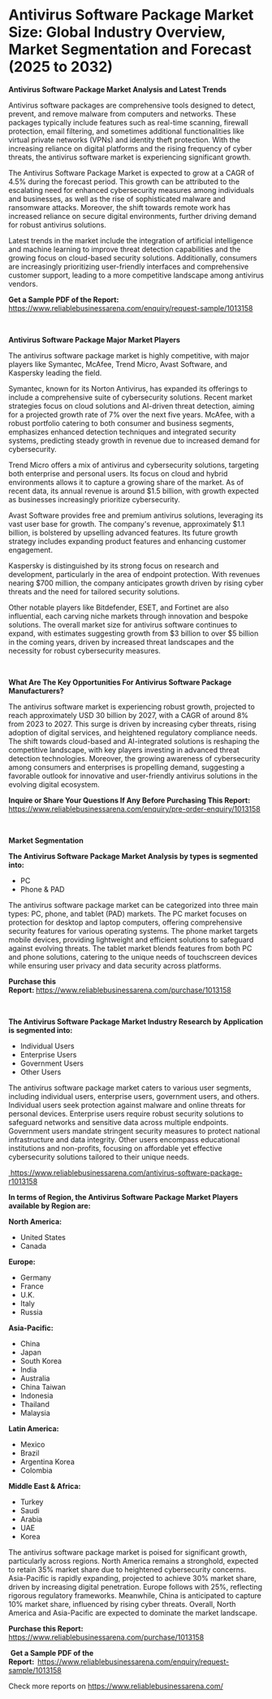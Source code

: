 <p><h1>Antivirus Software Package Market Size: Global Industry Overview, Market Segmentation and Forecast (2025 to 2032)</h1></p><p><strong>Antivirus Software Package Market Analysis and Latest Trends</strong></p>
<p><p>Antivirus software packages are comprehensive tools designed to detect, prevent, and remove malware from computers and networks. These packages typically include features such as real-time scanning, firewall protection, email filtering, and sometimes additional functionalities like virtual private networks (VPNs) and identity theft protection. With the increasing reliance on digital platforms and the rising frequency of cyber threats, the antivirus software market is experiencing significant growth.</p><p>The Antivirus Software Package Market is expected to grow at a CAGR of 4.5% during the forecast period. This growth can be attributed to the escalating need for enhanced cybersecurity measures among individuals and businesses, as well as the rise of sophisticated malware and ransomware attacks. Moreover, the shift towards remote work has increased reliance on secure digital environments, further driving demand for robust antivirus solutions. </p><p>Latest trends in the market include the integration of artificial intelligence and machine learning to improve threat detection capabilities and the growing focus on cloud-based security solutions. Additionally, consumers are increasingly prioritizing user-friendly interfaces and comprehensive customer support, leading to a more competitive landscape among antivirus vendors.</p></p>
<p><strong>Get a Sample PDF of the Report:&nbsp;</strong> <a href="https://www.reliablebusinessarena.com/enquiry/request-sample/1013158?utm_campaign=2991&utm_medium=2&utm_source=Github&utm_content=ia&utm_term=06032025&utm_id=antivirus-software-package">https://www.reliablebusinessarena.com/enquiry/request-sample/1013158</a></p>
<p>&nbsp;</p>
<p><strong>Antivirus Software Package Major Market Players</strong></p>
<p><p>The antivirus software package market is highly competitive, with major players like Symantec, McAfee, Trend Micro, Avast Software, and Kaspersky leading the field. </p><p>Symantec, known for its Norton Antivirus, has expanded its offerings to include a comprehensive suite of cybersecurity solutions. Recent market strategies focus on cloud solutions and AI-driven threat detection, aiming for a projected growth rate of 7% over the next five years. McAfee, with a robust portfolio catering to both consumer and business segments, emphasizes enhanced detection techniques and integrated security systems, predicting steady growth in revenue due to increased demand for cybersecurity.</p><p>Trend Micro offers a mix of antivirus and cybersecurity solutions, targeting both enterprise and personal users. Its focus on cloud and hybrid environments allows it to capture a growing share of the market. As of recent data, its annual revenue is around $1.5 billion, with growth expected as businesses increasingly prioritize cybersecurity.</p><p>Avast Software provides free and premium antivirus solutions, leveraging its vast user base for growth. The company's revenue, approximately $1.1 billion, is bolstered by upselling advanced features. Its future growth strategy includes expanding product features and enhancing customer engagement.</p><p>Kaspersky is distinguished by its strong focus on research and development, particularly in the area of endpoint protection. With revenues nearing $700 million, the company anticipates growth driven by rising cyber threats and the need for tailored security solutions.</p><p>Other notable players like Bitdefender, ESET, and Fortinet are also influential, each carving niche markets through innovation and bespoke solutions. The overall market size for antivirus software continues to expand, with estimates suggesting growth from $3 billion to over $5 billion in the coming years, driven by increased threat landscapes and the necessity for robust cybersecurity measures.</p></p>
<p>&nbsp;</p>
<p><strong>What Are The Key Opportunities For Antivirus Software Package Manufacturers?</strong></p>
<p><p>The antivirus software market is experiencing robust growth, projected to reach approximately USD 30 billion by 2027, with a CAGR of around 8% from 2023 to 2027. This surge is driven by increasing cyber threats, rising adoption of digital services, and heightened regulatory compliance needs. The shift towards cloud-based and AI-integrated solutions is reshaping the competitive landscape, with key players investing in advanced threat detection technologies. Moreover, the growing awareness of cybersecurity among consumers and enterprises is propelling demand, suggesting a favorable outlook for innovative and user-friendly antivirus solutions in the evolving digital ecosystem.</p></p>
<p><strong>Inquire or Share Your Questions If Any Before Purchasing This Report:</strong> <a href="https://www.reliablebusinessarena.com/enquiry/pre-order-enquiry/1013158?utm_campaign=2991&utm_medium=2&utm_source=Github&utm_content=ia&utm_term=06032025&utm_id=antivirus-software-package">https://www.reliablebusinessarena.com/enquiry/pre-order-enquiry/1013158</a></p>
<p>&nbsp;</p>
<p><strong>Market Segmentation</strong></p>
<p><strong>The Antivirus Software Package Market Analysis by types is segmented into:</strong></p>
<p><ul><li>PC</li><li>Phone & PAD</li></ul></p>
<p><p>The antivirus software package market can be categorized into three main types: PC, phone, and tablet (PAD) markets. The PC market focuses on protection for desktop and laptop computers, offering comprehensive security features for various operating systems. The phone market targets mobile devices, providing lightweight and efficient solutions to safeguard against evolving threats. The tablet market blends features from both PC and phone solutions, catering to the unique needs of touchscreen devices while ensuring user privacy and data security across platforms.</p></p>
<p><strong>Purchase this Report:&nbsp;</strong><a href="https://www.reliablebusinessarena.com/purchase/1013158?utm_campaign=2991&utm_medium=2&utm_source=Github&utm_content=ia&utm_term=06032025&utm_id=antivirus-software-package">https://www.reliablebusinessarena.com/purchase/1013158</a></p>
<p>&nbsp;</p>
<p><strong>The Antivirus Software Package Market Industry Research by Application is segmented into:</strong></p>
<p><ul><li>Individual Users</li><li>Enterprise Users</li><li>Government Users</li><li>Other Users</li></ul></p>
<p><p>The antivirus software package market caters to various user segments, including individual users, enterprise users, government users, and others. Individual users seek protection against malware and online threats for personal devices. Enterprise users require robust security solutions to safeguard networks and sensitive data across multiple endpoints. Government users mandate stringent security measures to protect national infrastructure and data integrity. Other users encompass educational institutions and non-profits, focusing on affordable yet effective cybersecurity solutions tailored to their unique needs.</p></p>
<p><a href="https://www.reliablebusinessarena.com/antivirus-software-package-r1013158?utm_campaign=2991&utm_medium=2&utm_source=Github&utm_content=ia&utm_term=06032025&utm_id=antivirus-software-package">&nbsp;https://www.reliablebusinessarena.com/antivirus-software-package-r1013158</a></p>
<p><strong>In terms of Region, the Antivirus Software Package Market Players available by Region are:</strong></p>
<p>
    <p> <strong> North America: </strong>
        <ul>
            <li>United States</li>
            <li>Canada</li>
        </ul>
        </p> 
    <p> <strong> Europe: </strong>
        <ul>
            <li>Germany</li>
            <li>France</li>
            <li>U.K.</li>
            <li>Italy</li>
            <li>Russia</li>
        </ul>
        </p> 
    <p> <strong> Asia-Pacific: </strong>
        <ul>
            <li>China</li>
            <li>Japan</li>
            <li>South Korea</li>
            <li>India</li>
            <li>Australia</li>
            <li>China Taiwan</li>
            <li>Indonesia</li>
            <li>Thailand</li>
            <li>Malaysia</li>
        </ul>
        </p> 
    <p> <strong> Latin America: </strong>
        <ul>
            <li>Mexico</li>
            <li>Brazil</li>
            <li>Argentina Korea</li>
            <li>Colombia</li>
        </ul>
        </p> 
    <p> <strong> Middle East & Africa: </strong>
        <ul>
            <li>Turkey</li>
            <li>Saudi</li>
            <li>Arabia</li>
            <li>UAE</li>
            <li>Korea</li>
        </ul>
    </p>
    </p>
<p><p>The antivirus software package market is poised for significant growth, particularly across regions. North America remains a stronghold, expected to retain 35% market share due to heightened cybersecurity concerns. Asia-Pacific is rapidly expanding, projected to achieve 30% market share, driven by increasing digital penetration. Europe follows with 25%, reflecting rigorous regulatory frameworks. Meanwhile, China is anticipated to capture 10% market share, influenced by rising cyber threats. Overall, North America and Asia-Pacific are expected to dominate the market landscape.</p></p>
<p><strong>Purchase this Report: </strong><a href="https://www.reliablebusinessarena.com/purchase/1013158?utm_campaign=2991&utm_medium=2&utm_source=Github&utm_content=ia&utm_term=06032025&utm_id=antivirus-software-package">https://www.reliablebusinessarena.com/purchase/1013158</a></p>
<p>&nbsp;<strong>Get a Sample PDF of the Report:&nbsp;&nbsp;</strong><a href="https://www.reliablebusinessarena.com/enquiry/request-sample/1013158?utm_campaign=2991&utm_medium=2&utm_source=Github&utm_content=ia&utm_term=06032025&utm_id=antivirus-software-package">https://www.reliablebusinessarena.com/enquiry/request-sample/1013158</a></p>
<p><strong></strong></p>
<p>Check more reports on <a href="https://www.reliablebusinessarena.com/?utm_campaign=2991&utm_medium=2&utm_source=Github&utm_content=ia&utm_term=06032025&utm_id=antivirus-software-package">https://www.reliablebusinessarena.com/</a></p>
